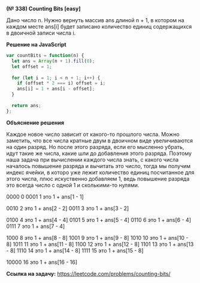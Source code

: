 **(№ 338) Counting Bits [easy]**

Дано число n. Нужно вернуть массив ans длиной n + 1, в котором на каждом месте ans[i] будет записано количество единиц содержащихся в двоичной записи числа i.

**Решение на JavaScript**

```javascript
var countBits = function(n) {
  let ans = Array(n + 1).fill(0);
  let offset = 1;
  
  for (let i = 1; i < n + 1; i++) {
    if (offset * 2 === i) offset = i;
    ans[i] = 1 + ans[i - offset];
  }
  
  return ans;
};
```

**Объяснение решения**

Каждое новое число зависит от какого-то прошлого числа. Можно заметить, что все числа кратные двум в двоичном виде увеличиваются на один разряд. Но после этого разряда, если его мысленно убрать, идут такие же числа, какие шли до добавления этого разряда. Поэтому наша задача при вычислении каждого числа знать, с какого числа началось повышение разряда и вычитать это число, тогда мы получим индекс ячейки, в которо уже лежит количество единиц посчитанное для этого числа, плюс искуственно добавляем 1, ведь повышение разряда это всегда число с одной 1 и сколькими-то нулями.

0000 0
0001 1 это 1 + ans[1 - 1]

0010 2 это 1 + ans[2 - 2]
0011 3 это 1 + ans[3 - 2]

0100 4 это 1 + ans[4 - 4]
0101 5 это 1 + ans[5 - 4]
0110 6 это 1 + ans[6 - 4]
0111 7 это 1 + ans[7 - 4]

1000 8 это 1 + ans[8 - 8]
1001 9 это 1 + ans[9 - 8]
1010 10 это 1 + ans[10 - 8]
1011 11 это 1 + ans[11 - 8]
1100 12 это 1 + ans[12 - 8]
1101 13 это 1 + ans[13 - 8]
1110 14 это 1 + ans[14 - 8]
1111 15 это 1 + ans[15 - 8]

10000 16 это 1 + ans[16 - 16]

**Ссылка на задачу:** https://leetcode.com/problems/counting-bits/
